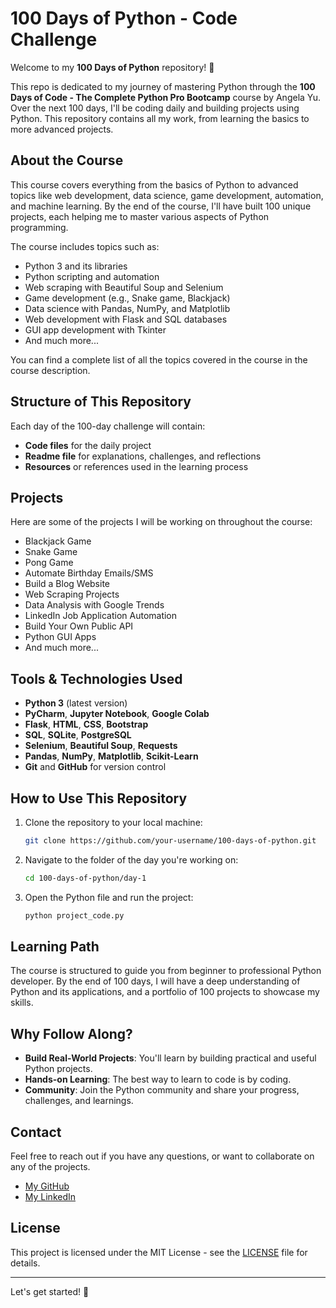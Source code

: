 # 100 Days of Python - Code Challenge

Welcome to my **100 Days of Python** repository! 🎉

This repo is dedicated to my journey of mastering Python through the **100 Days of Code - The Complete Python Pro Bootcamp** course by Angela Yu. Over the next 100 days, I'll be coding daily and building projects using Python. This repository contains all my work, from learning the basics to more advanced projects.

## About the Course

This course covers everything from the basics of Python to advanced topics like web development, data science, game development, automation, and machine learning. By the end of the course, I'll have built 100 unique projects, each helping me to master various aspects of Python programming.

The course includes topics such as:

- Python 3 and its libraries
- Python scripting and automation
- Web scraping with Beautiful Soup and Selenium
- Game development (e.g., Snake game, Blackjack)
- Data science with Pandas, NumPy, and Matplotlib
- Web development with Flask and SQL databases
- GUI app development with Tkinter
- And much more...

You can find a complete list of all the topics covered in the course in the course description.

## Structure of This Repository

Each day of the 100-day challenge will contain:

- **Code files** for the daily project
- **Readme file** for explanations, challenges, and reflections
- **Resources** or references used in the learning process

## Projects

Here are some of the projects I will be working on throughout the course:

- Blackjack Game
- Snake Game
- Pong Game
- Automate Birthday Emails/SMS
- Build a Blog Website
- Web Scraping Projects
- Data Analysis with Google Trends
- LinkedIn Job Application Automation
- Build Your Own Public API
- Python GUI Apps
- And much more...

## Tools & Technologies Used

- **Python 3** (latest version)
- **PyCharm**, **Jupyter Notebook**, **Google Colab**
- **Flask**, **HTML**, **CSS**, **Bootstrap**
- **SQL**, **SQLite**, **PostgreSQL**
- **Selenium**, **Beautiful Soup**, **Requests**
- **Pandas**, **NumPy**, **Matplotlib**, **Scikit-Learn**
- **Git** and **GitHub** for version control

## How to Use This Repository

1. Clone the repository to your local machine:

   ```bash
   git clone https://github.com/your-username/100-days-of-python.git
   ```

2. Navigate to the folder of the day you're working on:

   ```bash
   cd 100-days-of-python/day-1
   ```

3. Open the Python file and run the project:
   ```bash
   python project_code.py
   ```

## Learning Path

The course is structured to guide you from beginner to professional Python developer. By the end of 100 days, I will have a deep understanding of Python and its applications, and a portfolio of 100 projects to showcase my skills.

## Why Follow Along?

- **Build Real-World Projects**: You'll learn by building practical and useful Python projects.
- **Hands-on Learning**: The best way to learn to code is by coding.
- **Community**: Join the Python community and share your progress, challenges, and learnings.

## Contact

Feel free to reach out if you have any questions, or want to collaborate on any of the projects.

- [My GitHub](https://github.com/er-shrey)
- [My LinkedIn](https://www.linkedin.com/in/er-shrey)

## License

This project is licensed under the MIT License - see the [LICENSE](LICENSE) file for details.

---

Let's get started! 🚀
